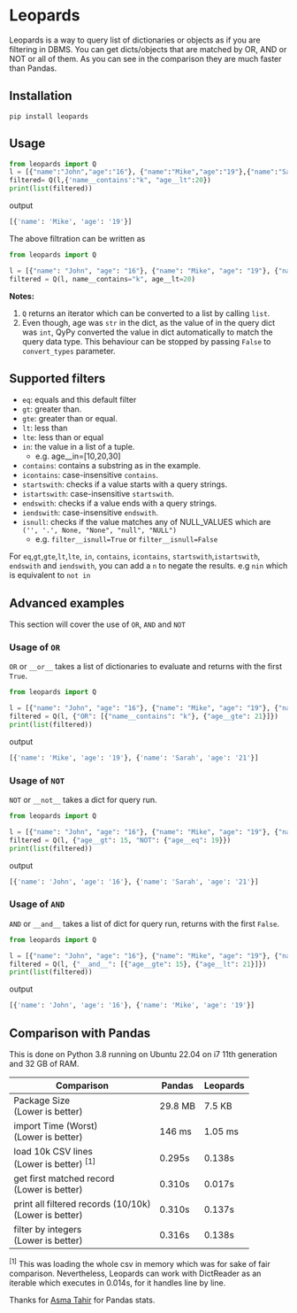 # Leopards

Leopards is a way to query list of dictionaries or objects as if you are filtering in  DBMS. 
You can get dicts/objects that are matched by OR, AND or NOT or all of them.
As you can see in the comparison they are much faster than Pandas.


## Installation

```shell
pip install leopards
```

## Usage

```python
from leopards import Q
l = [{"name":"John","age":"16"}, {"name":"Mike","age":"19"},{"name":"Sarah","age":"21"}]
filtered= Q(l,{'name__contains':"k", "age__lt":20})
print(list(filtered))
```
output
```python
[{'name': 'Mike', 'age': '19'}]
```

The above filtration can be written as

```python
from leopards import Q

l = [{"name": "John", "age": "16"}, {"name": "Mike", "age": "19"}, {"name": "Sarah", "age": "21"}]
filtered = Q(l, name__contains="k", age__lt=20)

```

**Notes:** 
1. `Q` returns an iterator which can be converted to a list by calling `list`.
2. Even though, age was `str` in the dict, as the value of in the query dict was `int`, QyPy converted the value in dict automatically to match the query data type. This behaviour can be stopped by passing `False` to `convert_types` parameter.

## Supported filters
* `eq`: equals and this default filter
* `gt`: greater than.
* `gte`: greater than or equal.
* `lt`: less than 
* `lte`: less than or equal 
* `in`: the value in a list of a tuple.
    * e.g.  age__in=[10,20,30]
* `contains`: contains a substring as in the example.
* `icontains`: case-insensitive `contains`.
* `startswith`: checks if a value starts with a query strings.
* `istartswith`: case-insensitive `startswith`.
* `endswith`: checks if a value ends with a query strings.
* `iendswith`: case-insensitive `endswith`.
* `isnull`:  checks if the value matches any of NULL_VALUES which are `('', '.', None, "None", "null", "NULL")`
  * e.g. `filter__isnull=True` or `filter__isnull=False`

For `eq`,`gt`,`gte`,`lt`,`lte`, `in`, `contains`, `icontains`, `startswith`,`istartswith`, `endswith` and `iendswith`, you can add a `n` to negate the results. e.g  `nin` which is equivalent to `not in` 

   
## Advanced examples
This section will cover the use of `OR`, `AND` and `NOT`

### Usage of `OR`
`OR` or `__or__` takes a list of dictionaries to evaluate and returns with the first `True`.

```python
from leopards import Q

l = [{"name": "John", "age": "16"}, {"name": "Mike", "age": "19"}, {"name": "Sarah", "age": "21"}]
filtered = Q(l, {"OR": [{"name__contains": "k"}, {"age__gte": 21}]})
print(list(filtered))
```
output
```python
[{'name': 'Mike', 'age': '19'}, {'name': 'Sarah', 'age': '21'}]
```

### Usage of `NOT`
`NOT` or `__not__` takes a dict for query run.

```python
from leopards import Q

l = [{"name": "John", "age": "16"}, {"name": "Mike", "age": "19"}, {"name": "Sarah", "age": "21"}]
filtered = Q(l, {"age__gt": 15, "NOT": {"age__eq": 19}})
print(list(filtered))
```
output
```python
[{'name': 'John', 'age': '16'}, {'name': 'Sarah', 'age': '21'}]
```

### Usage of `AND`
`AND` or `__and__` takes a list of dict for query run, returns with the first `False`.

```python
from leopards import Q

l = [{"name": "John", "age": "16"}, {"name": "Mike", "age": "19"}, {"name": "Sarah", "age": "21"}]
filtered = Q(l, {"__and__": [{"age__gte": 15}, {"age__lt": 21}]})
print(list(filtered))
```
output
```python
[{'name': 'John', 'age': '16'}, {'name': 'Mike', 'age': '19'}]
```

## Comparison with Pandas

This is done on Python 3.8 running on Ubuntu 22.04 on i7 11th generation and 32 GB of RAM.

| Comparison                                                  | Pandas   | Leopards |
|-------------------------------------------------------------|----------|----------|
| Package Size     <br/> (Lower is better)                    | 29.8 MB  | 7.5 KB   |
| import Time (Worst) <br/> (Lower is better)                 | 146 ms   | 1.05 ms  |
| load 10k CSV lines<br/> (Lower is better) <sup>[1]</sup>    | 0.295s   | 0.138s   |
| get first matched record<br/> (Lower is better)             | 0.310s   | 0.017s   |
| print all filtered records (10/10k) <br/> (Lower is better) | 0.310s   | 0.137s   | 
| filter by integers <br/>(Lower is better)                   | 0.316s   | 0.138s   |

<sup>[1]</sup> This was loading the whole csv in memory which was for sake of fair comparison. 
Nevertheless,  Leopards can work with DictReader as an iterable which executes in 0.014s, for it handles line by line.

Thanks for [Asma Tahir](https://github.com/tahirasma) for Pandas stats.